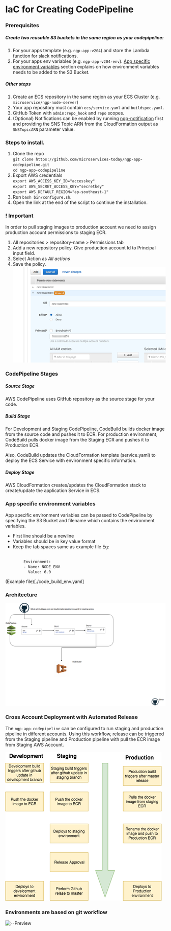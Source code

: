 # IaC for Creating CodePipeline

### Prerequisites
##### Create two reusable S3 buckets in the same region as your codepipeline:
1. For your apps template (e.g. `ngp-app-v204`) and store the Lambda function for slack notifications.  
2. For your apps env variables (e.g. `ngp-app-v204-env`). [App specific environment variables](https://github.com/microservices-today/ngp-app-codepipeline#app-specific-environment-variables) 
section explains on how environment variables needs to be added to the S3 Bucket.
##### Other steps
1. Create an ECS repository in the same region as your ECS Cluster (e.g. `microservice/ngp-node-server`)
2. Your app repository must contain `ecs/service.yaml` and `buildspec.yaml`.
3. GitHub Token with `admin:repo_hook` and `repo` scopes.
4. (Optional) Notifications can be enabled by running [ngp-notification](https://github.com/microservices-today/ngp-notification.git)
 first and providing the SNS Topic ARN from the CloudFormation output as `SNSTopicARN` parameter value.

### Steps to install.
1. Clone the repo  
   `git clone https://github.com/microservices-today/ngp-app-codepipeline.git`  
   `cd ngp-app-codepipeline`
2. Export AWS credentials     
   `export AWS_ACCESS_KEY_ID="accesskey"`   
   `export AWS_SECRET_ACCESS_KEY="secretkey"`     
   `export AWS_DEFAULT_REGION="ap-southeast-1"`
3. Run `bash bin/configure.sh`.
4. Open the link at the end of the script to continue the installation.

### ! Important
In order to pull staging images to production account we need to assign production account permissions to staging ECR.
1. All repositories > repository-name > Permissions tab
2. Add a new repository policy. Give production account Id to Principal input field.
3. Select Action as *All actions*
4. Save the policy.
![Preview](permission.png)

### CodePipeline Stages
##### Source Stage
AWS CodePipeline uses GitHub repository as the source stage for your code.

##### Build Stage
For Development and Staging CodePipeline, CodeBuild builds docker image from the 
source code and pushes it to ECR.
For production environment, CodeBuild pulls docker image from the
Staging ECR and pushes it to Production ECR.

Also, CodeBuild updates the CloudFormation template (service.yaml) to deploy the ECS
Service with environment specific information.

##### Deploy Stage
AWS CloudFormation creates/updates the CloudFormation stack to create/update the 
application Service in ECS.

### App specific environment variables
App specific environment variables can be passed to CodePipeline by specifying the S3 Bucket and filename which contains the environment variables.
- First line should be a newline
- Variables should be in key value format
- Keep the tab spaces same as example file
Eg:
```

        Environment:
        - Name: NODE_ENV
          Value: 6.0
```

(Example file)[./code_build_env.yaml]

### Architecture 
![--Preview](CICDPipeline.png)

### Cross Account Deployment with Automated Release
The `ngp-app-codepipeline` can be configured to run staging and production pipeline in different accounts.
Using this workflow, release can be triggered from the Staging pipeline and Production 
pipeline with pull the ECR image from Staging AWS Account.

![Preview](cross-account-deployment.png)

### Environments are based on git workflow
![--Preview](git-workflow.png)
